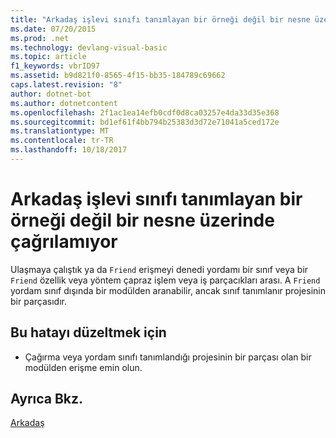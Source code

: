 ```yaml
---
title: "Arkadaş işlevi sınıfı tanımlayan bir örneği değil bir nesne üzerinde çağrılamıyor"
ms.date: 07/20/2015
ms.prod: .net
ms.technology: devlang-visual-basic
ms.topic: article
f1_keywords: vbrID97
ms.assetid: b9d821f0-8565-4f15-bb35-184789c69662
caps.latest.revision: "8"
author: dotnet-bot
ms.author: dotnetcontent
ms.openlocfilehash: 2f1ac1ea14efb0cdf0d8ca03257e4da33d35e368
ms.sourcegitcommit: bd1ef61f4bb794b25383d3d72e71041a5ced172e
ms.translationtype: MT
ms.contentlocale: tr-TR
ms.lasthandoff: 10/18/2017
---
```

# <a name="cannot-call-friend-function-on-object-which-is-not-an-instance-of-defining-class"></a>Arkadaş işlevi sınıfı tanımlayan bir örneği değil bir nesne üzerinde çağrılamıyor
Ulaşmaya çalıştık ya da `Friend` erişmeyi denedi yordamı bir sınıf veya bir `Friend` özellik veya yöntem çapraz işlem veya iş parçacıkları arası. A `Friend` yordam sınıf dışında bir modülden aranabilir, ancak sınıf tanımlanır projesinin bir parçasıdır.  
  
## <a name="to-correct-this-error"></a>Bu hatayı düzeltmek için  
  
-   Çağırma veya yordam sınıfı tanımlandığı projesinin bir parçası olan bir modülden erişme emin olun.  
  
## <a name="see-also"></a>Ayrıca Bkz.  
 [Arkadaş](../../visual-basic/language-reference/modifiers/friend.md)
